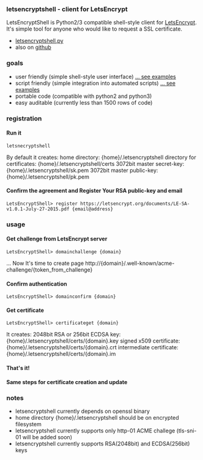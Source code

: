### letsencryptshell - client for LetsEncrypt ###
LetsEncryptShell is Python2/3 compatible shell-style client for [LetsEncrypt](https://letsencrypt.org/).
It's simple tool for anyone who would like to request a SSL certificate.

* [letsencryptshell.py](//mojzis.com/software/letsencryptshell/letsencryptshell.py)
* also on [github](https://github.com/janmojzis/letsencryptshell/)

### goals ###
* user friendly (simple shell-style user interface) [... see examples](//mojzis.com/software/letsencryptshell/examples.html)
* script friendly (simple integration into automated scripts) [... see examples](//mojzis.com/software/letsencryptshell/examples.html)
* portable code (compatible with python2 and python3)
* easy auditable (currently less than 1500 rows of code)

### registration ###

#### Run it ####
~~~
letsnecryptshell
~~~

By default it creates:
home directory: {home}/.letsencryptshell
directory for certificates: {home}/.letsencryptshell/certs
3072bit master secret-key: {home}/.letsencryptshell/sk.pem
3072bit master public-key: {home}/.letsencryptshell/pk.pem

#### Confirm the agreement and Register Your RSA public-key and email ####
~~~
LetsEncryptShell> register https://letsencrypt.org/documents/LE-SA-v1.0.1-July-27-2015.pdf {email@address}
~~~

### usage ###

#### Get challenge from LetsEncrypt server ####
~~~
LetsEncryptShell> domainchallenge {domain}
~~~

... Now It's time to create page http://{domain}/.well-known/acme-challenge/{token_from_challenge}

#### Confirm authentication ####
~~~
LetsEncryptShell> domainconfirm {domain}
~~~


#### Get certificate ####
~~~
LetsEncryptShell> certificateget {domain}
~~~
It creates:
2048bit RSA or 256bit ECDSA key: {home}/.letsencryptshell/certs/{domain}.key
signed x509 certificate: {home}/.letsencryptshell/certs/{domain}.crt
intermediate certificate: {home}/.letsencryptshell/certs/{domain}.im

#### That's it! ####
#### Same steps for certificate creation and update ####


### notes ###
* letsencryptshell currently depends on openssl binary
* home directory {home}/.letsencryptshell should be on encrypted filesystem
* letsencryptshell currently supports only http-01 ACME challege (tls-sni-01 will be added soon)
* letsencryptshell currently supports RSA(2048bit) and ECDSA(256bit) keys
